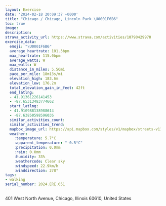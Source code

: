 ```yaml
---
layout: Exercise
date: '2024-02-18 20:09:37 +0000'
title: "Chicago / Chicago, Lincoln Park \U0001F6B6"
toc: true
image:
description:
strava_activity_url: https://www.strava.com/activities/10790429970
exercise_data:
  emoji: "\U0001F6B6"
  average_heartrate: 101.3bpm
  max_heartrate: 115.0bpm
  average_watts: W
  max_watts: W
  distance_in_miles: 5.56mi
  pace_per_mile: 18m13s/mi
  elevation_high: 183.6m
  elevation_low: 176.2m
  total_elevation_gain_in_feet: 42ft
  end_latlng:
  - 41.91361226141453
  - -87.65313483774662
  start_latlng:
  - 41.910988138988614
  - -87.63850598596036
  similar_activities_count:
  similar_activities_trend:
  mapbox_image_url: https://api.mapbox.com/styles/v1/mapbox/streets-v11/static/path-5+787af2-1.0(aby~F%7Cx%7BuO%3FuHI_PCeAISYWQUk%40wA%5DsBQgBM%5BCMAMHi%40CUq%40s%40i%40UKMIUCQK_%40EY%40WKUOi%40u%40aB_%40m%40Ma%40i%40cAUiA%40GBADB%40C_%40iBYgBB%3FFJ%40CIQMG%5BZuA%60AoDrBkBv%40%7DBx%40_Cj%40kE%7C%40%7DB%5CcAJuARoAReMpCe%40DGAC_%40CGwAgCSYOQa%40SUGSAc%40%3FcBP_%40JKFML%40%40%3FCq%40JkAb%40gAp%40i%40b%40y%40~%40w%40h%40%7BAt%40_AZg%40JAA%3FB%40Ak%40Rs%40HsAHcBDqAIUGu%40IiBc%40c%40%3F%5BHYL%5BZQ%5CM%60%40A%5C%3FLHNJHFNiABi%40Ew%40Ik%40Mo%40Bo%40Lo%40FiAPgA%5CgAf%40s%40JkAf%40gCnBiAf%40UNUTSVi%40pAyAzBk%40~%40g%40p%40%5Dj%40c%40bA%3FPBJ%5Er%40RZ%5EXVZh%40f%40%5EPp%40Ml%40QC%40d%40Ut%40UbB%5Dd%40El%40IvAIrAONEhAOb%40ObB%5BjAIRDXRPFd%40KR%3FNDv%40ZtCpAfATXJFHHTF~%40HVFHNCJDn%40p%40XRHPD%5CFJLDRAXLL%40RML%3FBF%40T%3FADPHJXRZLXFl%40CJBLHR%5CVPfA%40p%40FR%3Fj%40KVMVSv%40gAhA_ArAsBx%40iBJu%40%3Fe%40A%40Pi%40TwB%3F%7B%40ImA%3F_ANq%40Hs%40BGFCVMF%3FBBBzALdA%5En%40FVN%5C%5EtANRHDn%40%40ZBb%40%3FPETB%5ECNGVMDG%3Fc%40EO%40_%40JWLK%60%40%40t%40HX%3FPANIVIJBPH%5E%5Cd%40%40F%40v%40lAFPVRBL%40RBFt%40%5C%60Av%40LDL%40pACl%40%3FVDHNFn%40BxCFpTBh%40%40%3FNKB%3F%5Cr%40HFJBfFK%5CDHDDHDVB%7C%40FpWB%5EDNZZTDzDM~IMv%40%40PFHNBd%40%40pBDTHDRBvAEV%40NBJJFZBj%40H~QDt%40Jd%40B%5C),pin-s-s+e5b22e(-87.63807,41.91281),pin-s-f+89ae00(-87.65118000000018,41.91373999999997)/auto/800x800?access_token=pk.eyJ1Ijoiam9zaGJlY2ttYW4iLCJhIjoiY205eWR2aDd1MWZ6djJrbXc4a3M0bWZleiJ9.XiG9OWkNcZk2QzjJbxLB4A
  weather:
    :temperature: 5.7°C
    :apparent_temperature: "-0.5°C"
    :precipitation: 0.0mm
    :rain: 0.0mm
    :humidity: 33%
    :weathercode: Clear sky
    :windspeed: 22.9km/h
    :winddirection: 278°
tags:
- walking
serial_number: 2024.ERE.051
---
```

401 West North Avenue, Chicago, Illinois 60610, United States

